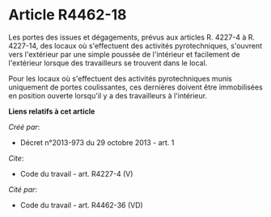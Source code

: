 # Article R4462-18

Les portes des issues et dégagements, prévus aux articles R. 4227-4 à R. 4227-14, des locaux où s'effectuent des activités
pyrotechniques, s'ouvrent vers l'extérieur par une simple poussée de l'intérieur et facilement de l'extérieur lorsque des
travailleurs se trouvent dans le local. 

Pour les locaux où s'effectuent des activités pyrotechniques munis uniquement de portes coulissantes, ces dernières doivent
être immobilisées en position ouverte lorsqu'il y a des travailleurs à l'intérieur.

**Liens relatifs à cet article**

_Créé par_:

  - Décret n°2013-973 du 29 octobre 2013 - art. 1

_Cite_:

  - Code du travail - art. R4227-4 (V)

_Cité par_:

  - Code du travail - art. R4462-36 (VD)
